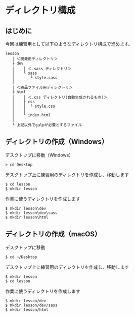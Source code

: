 # ディレクトリ構成

## はじめに

今回は練習用として以下のようなディレクトリ構成で進めます。

```
lesson
   │ ＜開発用ディレクトリ＞
   ├ dev
   │    │ ＜.sass ディレクトリ＞
   │    └ sass
   │       └ style.sass
   │
   │ ＜納品ファイル用ディレクトリ＞
   ├ html
   │    │ ＜.css ディレクトリ(自動生成されるもの)＞
   │    ├ css
   │    │  └ style.css
   │    │
   │    └ index.html
   │
   └ 上記以外でgulpが必要とするファイル
```

## ディレクトリの作成（Windows）

デスクトップに移動（Windows）
```
> cd Desktop
```

デスクトップ上に練習用のディレクトリを作成し、移動します
```
$ cd lesson
$ mkdir lesson
```

作業に使うディレクトリを作成します
```
$ mkdir lesson\dev
$ mkdir lesson\dev\sass
$ mkdir lesson\html
```


## ディレクトリの作成（macOS）

デスクトップに移動
```
$ cd ~/Desktop
```

デスクトップ上に練習用のディレクトリを作成し、移動します
```
$ mkdir lesson
$ cd lesson
```

作業に使うディレクトリを作成します
```
$ mkdir lesson/dev
$ mkdir lesson/dev/sass
$ mkdir lesson/html
```







